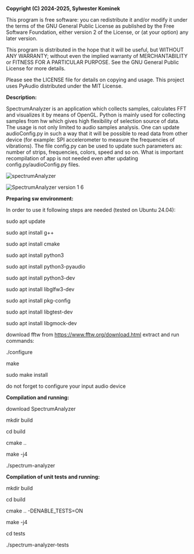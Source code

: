 **Copyright (C) 2024-2025, Sylwester Kominek**

This program is free software: you can redistribute it and/or modify
it under the terms of the GNU General Public License as published by
the Free Software Foundation, either version 2 of the License, or
(at your option) any later version.

This program is distributed in the hope that it will be useful,
but WITHOUT ANY WARRANTY; without even the implied warranty of
MERCHANTABILITY or FITNESS FOR A PARTICULAR PURPOSE.  See the
GNU General Public License for more details.

Please see the LICENSE file for details on copying and usage.
This project uses PyAudio distributed under the MIT License.

**Description:**

SpectrumAnalyzer is an application which collects samples, calculates FFT and visualizes it by means of OpenGL.
Python is mainly used for collecting samples from hw which gives high flexibility of selection source of data.
The usage is not only limited to audio samples analysis. One can update audioConfig.py in such a way that 
it will be possible to read data from other device (for example: SPI accelerometer to measure the frequencies of vibrations).
The file config.py can be used to update such parameters as:
number of strips, frequencies, colors, speed and so on.
What is important recompilation of app is not needed even after updating config.py/audioConfig.py files. 

![spectrumAnalyzer](https://github.com/user-attachments/assets/7df13dbb-58de-47f7-8432-3631ef989950)

![SpectrumAnalyzer version 1 6](https://github.com/user-attachments/assets/e9e815ad-bce6-4449-9a4b-be1e10cc9462)



**Preparing sw environment:**

In order to use it following steps are needed (tested on Ubuntu 24.04):

sudo apt update

sudo apt install g++

sudo apt install cmake

sudo apt install python3

sudo apt install python3-pyaudio

sudo apt install python3-dev

sudo apt install libglfw3-dev

sudo apt install pkg-config

sudo apt install libgtest-dev

sudo apt install libgmock-dev

download fftw from https://www.fftw.org/download.html extract and run commands:

./configure

make 

sudo make install

do not forget to configure your input audio device

**Compilation and running:**

download SpectrumAnalyzer

mkdir build

cd build

cmake ..

make -j4

./spectrum-analyzer

**Compilation of unit tests and running:**

mkdir build

cd build

cmake .. -DENABLE_TESTS=ON

make -j4

cd tests

./spectrum-analyzer-tests


